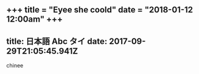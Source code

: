 +++
title = "Eyee she coold"
date = "2018-01-12 12:00am"
+++
---
title: 日本語 Abc タイ
date: 2017-09-29T21:05:45.941Z
---
chinee
